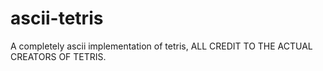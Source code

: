# ascii-tetris
A completely ascii implementation of tetris, ALL CREDIT TO THE ACTUAL CREATORS OF TETRIS.
